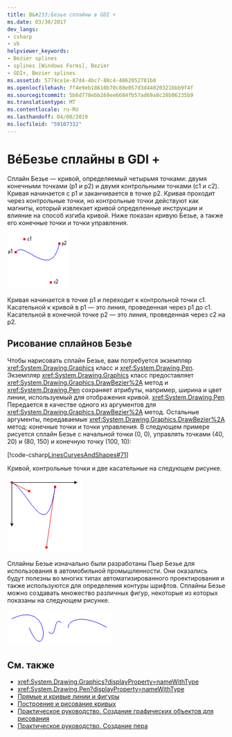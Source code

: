 ```yaml
---
title: B&#233;Безье сплайны в GDI +
ms.date: 03/30/2017
dev_langs:
- csharp
- vb
helpviewer_keywords:
- Bezier splines
- splines [Windows Forms], Bezier
- GDI+, Bezier splines
ms.assetid: 5774ce1e-87d4-4bc7-88c4-4862052781b8
ms.openlocfilehash: ff4e9eb18610b70c88e057d3d44020321bbb9f4f
ms.sourcegitcommit: 5b6d778ebb269ee6684fb57ad69a8c28b06235b9
ms.translationtype: MT
ms.contentlocale: ru-RU
ms.lasthandoff: 04/08/2019
ms.locfileid: "59107332"
---
```

# <a name="b233zier-splines-in-gdi"></a>B&#233;Безье сплайны в GDI +
Сплайн Безье — кривой, определяемый четырьмя точками: двумя конечными точками (p1 и p2) и двумя контрольными точками (c1 и c2). Кривая начинается с p1 и заканчивается в точке p2. Кривая проходит через контрольные точки, но контрольные точки действуют как магниты, который извлекает кривой определенные инструкции и влияние на способ изгиба кривой. Ниже показан кривую Безье, а также его конечные точки и точки управления.  
  
 ![Сплайны Безье](./media/aboutgdip02-art11a.gif "Aboutgdip02_art11a")  
  
 Кривая начинается в точке p1 и переходит к контрольной точки c1. Касательной к кривой в p1 — это линия, проведенная через p1 до c1. Касательной в конечной точке p2 — это линия, проведенная через c2 на p2.  
  
## <a name="drawing-bzier-splines"></a>Рисование сплайнов Безье  
 Чтобы нарисовать сплайн Безье, вам потребуется экземпляр <xref:System.Drawing.Graphics> класс и <xref:System.Drawing.Pen>. Экземпляр <xref:System.Drawing.Graphics> класс предоставляет <xref:System.Drawing.Graphics.DrawBezier%2A> метод и <xref:System.Drawing.Pen> сохраняет атрибуты, например, ширина и цвет линии, используемый для отображения кривой. <xref:System.Drawing.Pen> Передается в качестве одного из аргументов для <xref:System.Drawing.Graphics.DrawBezier%2A> метод. Остальные аргументы, передаваемые <xref:System.Drawing.Graphics.DrawBezier%2A> метод: конечные точки и точки управления. В следующем примере рисуется сплайн Безье с начальной точки (0, 0), управлять точками (40, 20) и (80, 150) и конечную точку (100, 10):  
  
 [!code-csharp[LinesCurvesAndShapes#71](~/samples/snippets/csharp/VS_Snippets_Winforms/LinesCurvesAndShapes/CS/Class1.cs#71)]
   
  
 Кривой, контрольные точки и две касательные на следующем рисунке.  
  
 ![Сплайны Безье](./media/aboutgdip02-art12.gif "Aboutgdip02_art12")  
  
 Сплайны Безье изначально были разработаны Пьер Безье для использования в автомобильной промышленности. Они оказались будут полезны во многих типах автоматизированного проектирования и также используются для определения контуры шрифтов. Сплайны Безье можно создавать множество различных фигур, некоторые из которых показаны на следующем рисунке.  
  
 ![Пути](./media/aboutgdip02-art13.gif "Aboutgdip02_art13")  
  
## <a name="see-also"></a>См. также

- <xref:System.Drawing.Graphics?displayProperty=nameWithType>
- <xref:System.Drawing.Pen?displayProperty=nameWithType>
- [Прямые и кривые линии и фигуры](lines-curves-and-shapes.md)
- [Построение и рисование кривых](constructing-and-drawing-curves.md)
- [Практическое руководство. Создание графических объектов для рисования](how-to-create-graphics-objects-for-drawing.md)
- [Практическое руководство. Создание пера](how-to-create-a-pen.md)
